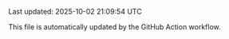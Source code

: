 Last updated: 2025-10-02 21:09:54 UTC

This file is automatically updated by the GitHub Action workflow.
